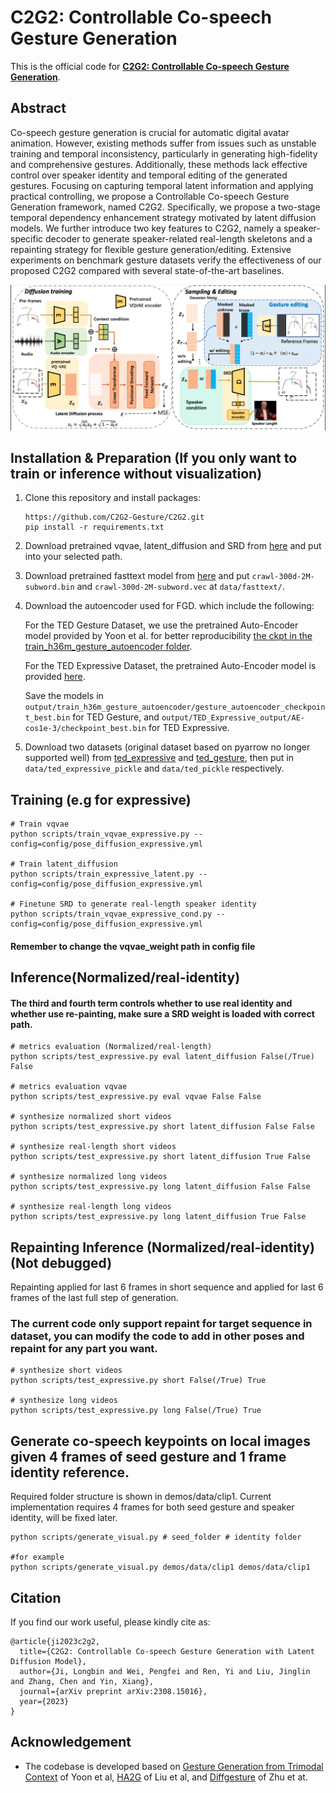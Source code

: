 # C2G2: Controllable Co-speech Gesture Generation

This is the official code for [**C2G2: Controllable Co-speech Gesture Generation**](https://arxiv.org/abs/2308.15016).

## Abstract
Co-speech gesture generation is crucial for automatic digital avatar animation. However, existing methods suffer from issues such as unstable training and temporal inconsistency, particularly in generating high-fidelity and comprehensive gestures. Additionally, these methods lack effective control over speaker identity and temporal editing of the generated gestures. Focusing on capturing temporal latent information and applying practical controlling, we propose a Controllable Co-speech Gesture Generation framework, named C2G2. Specifically, we propose a two-stage temporal dependency enhancement strategy motivated by latent diffusion models. We further introduce two key features to C2G2, namely a speaker-specific decoder to generate speaker-related real-length skeletons and a repainting strategy for flexible gesture generation/editing. Extensive experiments on benchmark gesture datasets verify the effectiveness of our proposed C2G2 compared with several state-of-the-art baselines.


<img src='./misc/overview.png' width=800>

## Installation & Preparation (If you only want to train or inference without visualization)

1. Clone this repository and install packages:
    ```
    https://github.com/C2G2-Gesture/C2G2.git
    pip install -r requirements.txt
    ```

2. Download pretrained vqvae, latent_diffusion and SRD from [here](https://drive.google.com/file/d/1Ll1x9e27cSIbUk1jkXUgVfzVE_miNv9j/view?usp=drive_link) and put into your selected path.

3. Download pretrained fasttext model from [here](https://dl.fbaipublicfiles.com/fasttext/vectors-english/crawl-300d-2M-subword.zip) and put `crawl-300d-2M-subword.bin` and `crawl-300d-2M-subword.vec` at `data/fasttext/`.

4. Download the autoencoder used for FGD. which include the following:

    For the TED Gesture Dataset, we use the pretrained Auto-Encoder model provided by Yoon et al. for better reproducibility [the ckpt in the train_h36m_gesture_autoencoder folder](https://kaistackr-my.sharepoint.com/:u:/g/personal/zeroyy_kaist_ac_kr/Ec1UIsDDLHtKia04_TTRbygBepXORv__kkq-C9IqZs32aA?e=bJGXQr).

    For the TED Expressive Dataset, the pretrained Auto-Encoder model is provided [here](https://mycuhk-my.sharepoint.com/:u:/g/personal/1155165198_link_cuhk_edu_hk/EWbBxUeuIHFDnBUgZFMCq1oBdiZSw6pOlmVxC8d9xS3HOg?e=IT1AoC).

    Save the models in `output/train_h36m_gesture_autoencoder/gesture_autoencoder_checkpoint_best.bin` for TED Gesture, and `output/TED_Expressive_output/AE-cos1e-3/checkpoint_best.bin` for TED Expressive.

5. Download two datasets (original dataset based on pyarrow no longer supported well) from [ted_expressive](https://drive.google.com/file/d/1acHid18ebrAwPTkYHaPVw8PeH4jPYGbx/view?usp=drive_link) and [ted_gesture](https://drive.google.com/file/d/1CsiAnGCbkjjyGM-85pArWMuircMEYba4/view?usp=drive_link), then put in `data/ted_expressive_pickle` and `data/ted_pickle` respectively.


## Training (e.g for expressive)

```
# Train vqvae
python scripts/train_vqvae_expressive.py --config=config/pose_diffusion_expressive.yml

# Train latent_diffusion
python scripts/train_expressive_latent.py --config=config/pose_diffusion_expressive.yml

# Finetune SRD to generate real-length speaker identity
python scripts/train_vqvae_expressive_cond.py --config=config/pose_diffusion_expressive.yml
```
#### Remember to change the vqvae_weight path in config file

## Inference(Normalized/real-identity)
#### The third and fourth term controls whether to use real identity and whether use re-painting, make sure a SRD weight is loaded with correct path.
```
# metrics evaluation (Normalized/real-length)
python scripts/test_expressive.py eval latent_diffusion False(/True) False

# metrics evaluation vqvae
python scripts/test_expressive.py eval vqvae False False

# synthesize normalized short videos
python scripts/test_expressive.py short latent_diffusion False False

# synthesize real-length short videos
python scripts/test_expressive.py short latent_diffusion True False

# synthesize normalized long videos
python scripts/test_expressive.py long latent_diffusion False False

# synthesize real-length long videos
python scripts/test_expressive.py long latent_diffusion True False
```
## Repainting Inference (Normalized/real-identity) (Not debugged)
Repainting applied for last 6 frames in short sequence and applied for last 6 frames of the last full step of generation. 
### The current code only support repaint for target sequence in dataset, you can modify the code to add in other poses and repaint for any part you want.
```
# synthesize short videos
python scripts/test_expressive.py short False(/True) True

# synthesize long videos
python scripts/test_expressive.py long False(/True) True
```

## Generate co-speech keypoints on local images given 4 frames of seed gesture and 1 frame identity reference. 
Required folder structure is shown in demos/data/clip1.
Current implementation requires 4 frames for both seed gesture and speaker identity, will be fixed later.
```
python scripts/generate_visual.py # seed_folder # identity folder

#for example
python scripts/generate_visual.py demos/data/clip1 demos/data/clip1
```


## Citation

If you find our work useful, please kindly cite as:
```
@article{ji2023c2g2,
  title={C2G2: Controllable Co-speech Gesture Generation with Latent Diffusion Model},
  author={Ji, Longbin and Wei, Pengfei and Ren, Yi and Liu, Jinglin and Zhang, Chen and Yin, Xiang},
  journal={arXiv preprint arXiv:2308.15016},
  year={2023}
}
```

## Acknowledgement
* The codebase is developed based on [Gesture Generation from Trimodal Context](https://github.com/ai4r/Gesture-Generation-from-Trimodal-Context) of Yoon et al, [HA2G](https://github.com/alvinliu0/HA2G) of Liu et al, and [Diffgesture](https://github.com/Advocate99/DiffGesture) of Zhu et at.
